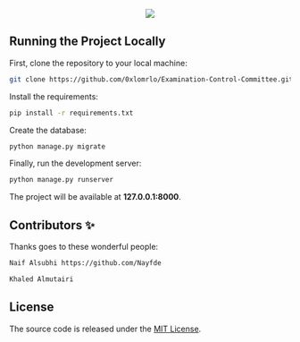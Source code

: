 <p align="center">
<img src="https://lomrlo.me/up/ecc-a.jpg">
</p>


## Running the Project Locally

First, clone the repository to your local machine:

```bash
git clone https://github.com/0xlomrlo/Examination-Control-Committee.git
```

Install the requirements:

```bash
pip install -r requirements.txt
```

Create the database:

```bash
python manage.py migrate
```

Finally, run the development server:

```bash
python manage.py runserver
```

The project will be available at **127.0.0.1:8000**.


## Contributors ✨

Thanks goes to these wonderful people:

```bash
Naif Alsubhi https://github.com/Nayfde
```

```bash
Khaled Almutairi
```


## License

The source code is released under the [MIT License](https://github.com/0xlomrlo/Examination-Control-Committee/blob/master/LICENSE).
